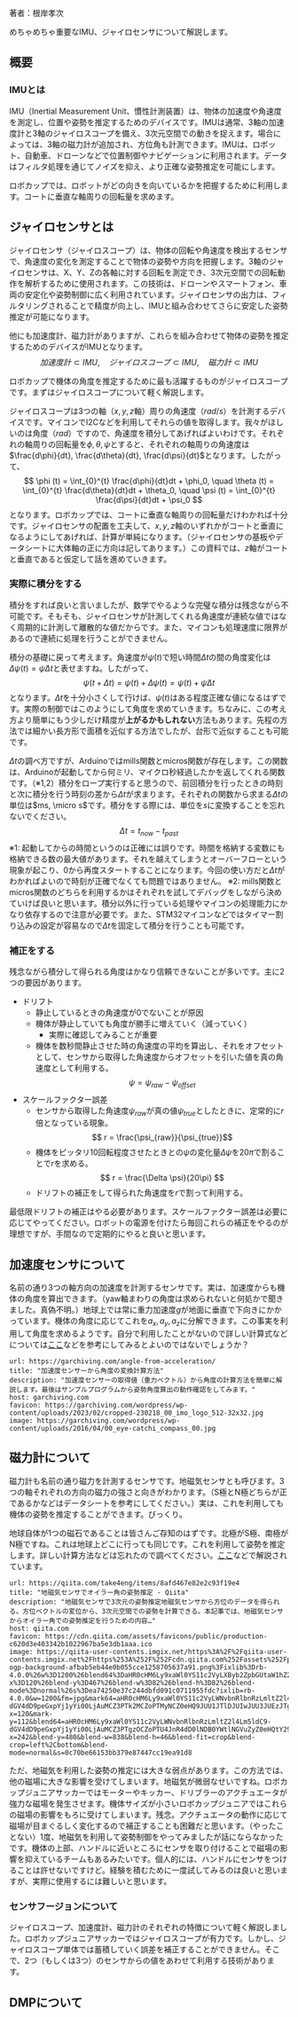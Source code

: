 著者：根岸孝次

めちゃめちゃ重要なIMU、ジャイロセンサについて解説します。

## 概要
### IMUとは
IMU（Inertial Measurement Unit、慣性計測装置）は、物体の加速度や角速度を測定し、位置や姿勢を推定するためのデバイスです。IMUは通常、3軸の加速度計と3軸のジャイロスコープを備え、3次元空間での動きを捉えます。場合によっては、3軸の磁力計が追加され、方位角も計測できます。IMUは、ロボット、自動車、ドローンなどで位置制御やナビゲーションに利用されます。データはフィルタ処理を通じてノイズを抑え、より正確な姿勢推定を可能にします。

ロボカップでは、ロボットがどの向きを向いているかを把握するために利用します。コートに垂直な軸周りの回転量を求めます。

## ジャイロセンサとは
ジャイロセンサ（ジャイロスコープ）は、物体の回転や角速度を検出するセンサで、角速度の変化を測定することで物体の姿勢や方向を把握します。3軸のジャイロセンサは、X、Y、Zの各軸に対する回転を測定でき、3次元空間での回転動作を解析するために使用されます。この技術は、ドローンやスマートフォン、車両の安定化や姿勢制御に広く利用されています。ジャイロセンサの出力は、フィルタリングされることで精度が向上し、IMUと組み合わせてさらに安定した姿勢推定が可能になります。

他にも加速度計、磁力計がありますが、これらを組み合わせて物体の姿勢を推定するためのデバイスがIMUとなります。
$$
加速度計 \subset IMU, \quad ジャイロスコープ \subset IMU, \quad 磁力計 \subset IMU
$$

ロボカップで機体の角度を推定するために最も活躍するものがジャイロスコープです。まずはジャイロスコープについて軽く解説します。

ジャイロスコープは3つの軸（$x,y,z$軸）周りの角速度（$rad/s$）を計測するデバイスです。マイコンでI2Cなどを利用してそれらの値を取得します。我々がほしいのは角度（$rad$）ですので、角速度を積分してあげればよいわけです。それぞれの軸周りの回転量を$\phi, \theta, \psi$とすると、それぞれの軸周りの角速度は$\frac{d\phi}{dt}, \frac{d\theta}{dt}, \frac{d\psi}{dt}$となります。したがって、
$$
\phi (t) = \int_{0}^{t} \frac{d\phi}{dt}dt + \phi_0, \quad \theta (t) = \int_{0}^{t} \frac{d\theta}{dt}dt + \theta_0, \quad \psi (t) = \int_{0}^{t} \frac{d\psi}{dt}dt + \psi_0
$$
となります。ロボカップでは、コートに垂直な軸周りの回転量だけわかれば十分です。ジャイロセンサの配置を工夫して、$x,y,z$軸のいずれかがコートと垂直になるようにしてあげれば、計算が単純になります。（ジャイロセンサの基板やデータシートに大体軸の正に方向は記してあります。）この資料では、$z$軸がコートと垂直であると仮定して話を進めていきます。


### 実際に積分をする
積分をすれば良いと言いましたが、数学でやるような完璧な積分は残念ながら不可能です。そもそも、ジャイロセンサが計測してくれる角速度が連続な値ではなく周期的に計測して離散的な値だからです。また、マイコンも処理速度に限界があるので連続に処理を行うことができません。

積分の基礎に戻って考えます。角速度が$\dot{\psi}(t)$で短い時間$\Delta t$の間の角度変化は$\Delta \psi(t) = \dot{\psi}\Delta t$と表せますね。したがって、
$$
\psi(t+\Delta t) = \psi(t) + \Delta \psi(t) = \psi(t) + \dot{\psi} \Delta t
$$となります。$\Delta t$を十分小さくして行けば、$\psi (t)$はある程度正確な値になるはずです。実際の制御ではこのようにして角度を求めていきます。ちなみに、この考え方より簡単にもう少しだけ精度が**上がるかもしれない**方法もあります。先程の方法では細かい長方形で面積を近似する方法でしたが、台形で近似することも可能です。

$\Delta t$の調べ方ですが、Arduinoではmills関数とmicros関数が存在します。この関数は、Arduinoが起動してから何ミリ、マイクロ秒経過したかを返してくれる関数です。（※1,2）積分をロープ実行すると思うので、前回積分を行ったときの時刻と次に積分を行う時刻の差から$\Delta t$が求まります。それぞれの関数から求まる$\Delta t$の単位は$ms, \micro s$です。積分をする際には、単位を$s$に変換することを忘れないでください。
$$
\Delta t = t_{now} - t_{past}
$$
※1: 起動してからの時間というのは正確には誤りです。時間を格納する変数にも格納できる数の最大値があります。それを越えてしまうとオーバーフローという現象が起こり、0から再度スタートすることになります。今回の使い方だと$\Delta t$がわかればよいので時刻が正確でなくても問題ではありません。
※2: mills関数とmicros関数のどちらを利用するかはそれぞれを試してデバッグをしながら決めていけば良いと思います。積分以外に行っている処理やマイコンの処理能力にかなり依存するので注意が必要です。また、STM32マイコンなどではタイマー割り込みの設定が容易なので$\Delta t$を固定して積分を行うことも可能です。

### 補正をする
残念ながら積分して得られる角度はかなり信頼できないことが多いです。主に2つの要因があります。
- ドリフト
	- 静止しているときの角速度が$0$でないことが原因
	- 機体が静止していても角度が勝手に増えていく（減っていく）
		- 実際に確認してみることが重要
	- 機体を数秒間静止させた時の角速度の平均を算出し、それをオフセットとして、センサから取得した角速度からオフセットを引いた値を真の角速度として利用する。$$ \psi = \psi_{raw} - \psi_{offset} $$
- スケールファクター誤差
	- センサから取得した角速度$\psi_{raw}$が真の値$\psi_{true}$としたときに、定常的に$r$倍となっている現象。$$ r = \frac{\psi_{raw}}{\psi_{true}}$$
	- 機体をピッタリ10回転程度させたときとの$\psi$の変化量$\Delta \psi$を$20\pi$で割ることで$r$を求める。$$ r = \frac{\Delta \psi}{20\pi} $$
	- ドリフトの補正をして得られた角速度を$r$で割って利用する。

最低限ドリフトの補正はやる必要があります。スケールファクター誤差は必要に応じてやってください。ロボットの電源を付けたら毎回これらの補正をやるのが理想ですが、手間なので定期的にやると良いと思います。

## 加速度センサについて
名前の通り3つの軸方向の加速度を計測するセンサです。実は、加速度からも機体の角度を算出できます。（yaw軸まわりの角度は求められないと何処かで聞きました。真偽不明。）地球上では常に重力加速度$g$が地面に垂直で下向きにかかっています。機体の角度に応じてこれを$a_x, a_y, a_z$に分解できます。この事実を利用して角度を求めるようです。自分で利用したことがないので詳しい計算式などについては[ここ](https://garchiving.com/angle-from-acceleration/)などを参考にしてみるとよいのではないでしょうか？
```cardlink
url: https://garchiving.com/angle-from-acceleration/
title: "加速度センサーから角度の変換計算方法"
description: "加速度センサーの取得値（重力ベクトル）から角度の計算方法を簡単に解説します。最後はサンプルプログラムから姿勢角度算出の動作確認をしてみます。"
host: garchiving.com
favicon: https://garchiving.com/wordpress/wp-content/uploads/2023/02/cropped-230218_00_imo_logo_512-32x32.jpg
image: https://garchiving.com/wordpress/wp-content/uploads/2016/04/00_eye-catchi_compass_00.jpg
```


## 磁力計について
磁力計も名前の通り磁力を計測するセンサです。地磁気センサとも呼びます。3つの軸それぞれの方向の磁力の強さと向きがわかります。（S極とN極どちらが正であるかなどはデータシートを参考にしてください。）実は、これを利用しても機体の姿勢を推定することができます。びっくり。

地球自体が1つの磁石であることは皆さんご存知のはずです。北極がS極、南極がN極ですね。これは地球上どこに行っても同じです。これを利用して姿勢を推定します。詳しい計算方法などは忘れたので調べてください。[ここ](https://qiita.com/take4eng/items/8afd467e82e2c93f19e4)などで解説されています。
```cardlink
url: https://qiita.com/take4eng/items/8afd467e82e2c93f19e4
title: "地磁気センサでオイラー角の姿勢推定 - Qiita"
description: "地磁気センサで3次元の姿勢推定地磁気センサから方位のデータを得られる。方位ベクトルの変位から、3次元空間での姿勢を計算できる。本記事では、地磁気センサからオイラー角での姿勢推定を行うための内容…"
host: qiita.com
favicon: https://cdn.qiita.com/assets/favicons/public/production-c620d3e403342b1022967ba5e3db1aaa.ico
image: https://qiita-user-contents.imgix.net/https%3A%2F%2Fqiita-user-contents.imgix.net%2Fhttps%253A%252F%252Fcdn.qiita.com%252Fassets%252Fpublic%252Farticle-ogp-background-afbab5eb44e0b055cce1258705637a91.png%3Fixlib%3Drb-4.0.0%26w%3D1200%26blend64%3DaHR0cHM6Ly9xaWl0YS11c2VyLXByb2ZpbGUtaW1hZ2VzLmltZ2l4Lm5ldC9odHRwcyUzQSUyRiUyRnBicy50d2ltZy5jb20lMkZwcm9maWxlX2ltYWdlcyUyRjEyMjE0MTAwMzgyNzI1NTcwNTglMkZaQ29sWmRad19iaWdnZXIuanBnP2l4bGliPXJiLTQuMC4wJmFyPTElM0ExJmZpdD1jcm9wJm1hc2s9ZWxsaXBzZSZmbT1wbmczMiZzPWI3ZDFkYWJhNDNjMWZjZmQxNDQzZjkwMjllODRmZGEz%26blend-x%3D120%26blend-y%3D467%26blend-w%3D82%26blend-h%3D82%26blend-mode%3Dnormal%26s%3Dea74250e37c244dbfd091c0711955fdc?ixlib=rb-4.0.0&w=1200&fm=jpg&mark64=aHR0cHM6Ly9xaWl0YS11c2VyLWNvbnRlbnRzLmltZ2l4Lm5ldC9-dGV4dD9peGxpYj1yYi00LjAuMCZ3PTk2MCZoPTMyNCZ0eHQ9JUU1JTlDJUIwJUU3JUEzJTgxJUU2JUIwJTk3JUUzJTgyJUJCJUUzJTgzJUIzJUUzJTgyJUI1JUUzJTgxJUE3JUUzJTgyJUFBJUUzJTgyJUE0JUUzJTgzJUE5JUUzJTgzJUJDJUU4JUE3JTkyJUUzJTgxJUFFJUU1JUE3JUJGJUU1JThCJUEyJUU2JThFJUE4JUU1JUFFJTlBJnR4dC1hbGlnbj1sZWZ0JTJDdG9wJnR4dC1jb2xvcj0lMjMxRTIxMjEmdHh0LWZvbnQ9SGlyYWdpbm8lMjBTYW5zJTIwVzYmdHh0LXNpemU9NTYmdHh0LXBhZD0wJnM9MmExZDUyOGQ3MjQwZjU5MDRjMjJjMjJlNmZmYWFhZDg&mark-x=120&mark-y=112&blend64=aHR0cHM6Ly9xaWl0YS11c2VyLWNvbnRlbnRzLmltZ2l4Lm5ldC9-dGV4dD9peGxpYj1yYi00LjAuMCZ3PTgzOCZoPTU4JnR4dD0lNDB0YWtlNGVuZyZ0eHQtY29sb3I9JTIzMUUyMTIxJnR4dC1mb250PUhpcmFnaW5vJTIwU2FucyUyMFc2JnR4dC1zaXplPTM2JnR4dC1wYWQ9MCZzPTFkYTAxYWE1ZWIzOTBlODA5MmNkNTVjOWYwOTRiNTUz&blend-x=242&blend-y=480&blend-w=838&blend-h=46&blend-fit=crop&blend-crop=left%2Cbottom&blend-mode=normal&s=0c70be66153bb379e87447cc19ea91d8
```

ただ、地磁気を利用した姿勢の推定には大きな弱点があります。この方法では、他の磁場に大きな影響を受けてしまいます。地磁気が微弱なせいですね。ロボカップジュニアサッカーではモーターやキッカー、ドリブラーのアクチュエータが強力な磁場を発生させます。機体サイズが小さいロボカップジュニアではこれらの磁場の影響をもろに受けてしまいます。残念。アクチュエータの動作に応じて磁場が目まぐるしく変化するので補正することも困難だと思います。（やったことない）1度、地磁気を利用して姿勢制御をやってみましたが話にならなかったです。機体の上部、ハンドルに近いところにセンサを取り付けることで磁場の影響を抑えているチームもあるみたいです。個人的には、ハンドルにセンサをつけることは許せないですけど。経験を積むために一度試してみるのは良いと思いますが、実際に使用するには難しいと思います。

### センサフージョンについて
ジャイロスコープ、加速度計、磁力計のそれぞれの特徴について軽く解説しました。ロボカップジュニアサッカーではジャイロスコープが有力です。しかし、ジャイロスコープ単体では蓄積していく誤差を補正することができません。そこで、2つ（もしくは3つ）のセンサからの値をあわせて利用する技術があります。
## DMPについて
